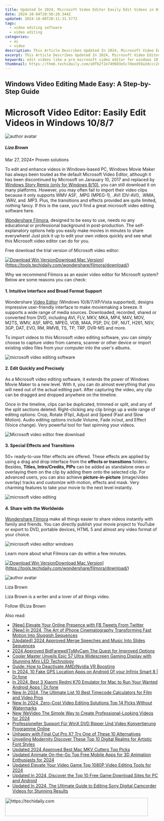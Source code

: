 ```yaml
---
title: Updated In 2024, Microsoft Video Editor Easily Edit Videos in Windows 10/8/7
date: 2024-10-04T20:50:20.344Z
updated: 2024-10-06T20:11:31.577Z
tags: 
  - video editing software
  - video editing
categories: 
  - ai
  - video
description: This Article Describes Updated In 2024, Microsoft Video Editor Easily Edit Videos in Windows 10/8/7
excerpt: This Article Describes Updated In 2024, Microsoft Video Editor Easily Edit Videos in Windows 10/8/7
keywords: edit videos like a pro microsoft video editor for windows 10 8 and 7,transform your videos easy editing with microsoft video editor on windows,get started with microsoft video editor easy video editing for windows users,edit videos like a pro microsoft video editor for windows 1087,microsoft video editor easily edit videos in windows 1087,ai animation microsoft video editor easily edit videos in windows 1087,windows 1087 video editing tutorial master microsoft video editor
thumbnail: https://thmb.techidaily.com/a9fb2f2e749603e5c7deed59a3dccc2eb82bb973e6c7211350802c91feadcdaf.jpg
---
```


## Windows Video Editing Made Easy: A Step-by-Step Guide

# Microsoft Video Editor: Easily Edit Videos in Windows 10/8/7

![author avatar](https://lh5.googleusercontent.com/-AIMmjowaFs4/AAAAAAAAAAI/AAAAAAAAABc/Y5UmwDaI7HU/s250-c-k/photo.jpg)

##### Liza Brown

 Mar 27, 2024• Proven solutions

To edit and enhance videos in Windows-based PC, Windows Movie Maker has always been touted as the default Microsoft Video Editor, although it has been discontinued by Microsoft on Janauary 10, 2017 and replaced by [Windows Story Remix (only for Windows 8/10)](https://www.howtogeek.com/355524/how-to-use-windows-10s-hidden-video-editor/), you can still download it on many platforms. However, you may often fail to import their video clips because it only supports WMV ASF, .MPG (MPEG-1), .AVI (DV-AVI), .WMA, .WAV, and .MP3\. Plus, the transitions and effects provided are quite limited, nothing fancy. If this is the case, you'll find a great microsoft video editing software here.

[Wondershare Filmora](https://tools.techidaily.com/wondershare/filmora/download/), designed to be easy to use, needs no any educational or professional background in post-production. The self-explanatory options help you easily make movies in minutes to share everywhere! Just pick it up to edit your own videos quickly and see what this Microsoft video editor can do for you.

Free download the trial version of Microsoft video editor:

[![Download Win Version](https://images.wondershare.com/filmora/guide/download-btn-win.jpg)](https://tools.techidaily.com/wondershare/filmora/download/)[Download Mac Version](https://images.wondershare.com/filmora/guide/download-btn-mac.jpg)](https://tools.techidaily.com/wondershare/filmora/download/)

Why we recommend Filmora as an easier video editor for Microsoft system? Below are some reasons you can check:

#### 1. Intuitive Interface and Broad Format Support

Wondershare [Video Editor](https://tools.techidaily.com/wondershare/filmora/download/) (Windows 10/8/7/XP/Vista supported), designs impressive user-friendly interface to make moviemaking a breeze. It supports a wide range of media sources. Downloaded, recorded, shared or converted from DVD, including AVI, FLV, MKV, MKA, MP4, M4V, MOV, M2TS, WMV, ASF, MPG, MPEG, VOB, M4A, PSP, DV, DIF, NUT, H261, NSV, 3GP, DAT, EVO, RM, RMVB, TS, TP, TRP, DVR-MS and more.

To import videos to this Microsoft video editing software, you can simply choose to capture video from camera, scanner or other device or import existing video files from your computer into the user's albums.

![microsoft video editing software](https://images.wondershare.com/filmora/article-images/import-video-9.jpg)

#### 2. Edit Quickly and Precisely

As a Microsoft video editing software, it extends the power of Windows Movie Maker to a new level. With it, you can do almost everything that you will need out of the actual editing part. After capturing the video, any clip can be dragged and dropped anywhere on the timeline.

Once in the timeline, clips can be duplicated, trimmed or split, and any of the split sections deleted. Right-clicking any clip brings up a wide range of editing options: Crop, Rotate (Flip), Adjust and Speed (Fast and Slow Motion). Audio editing options include Volume, Fade in/out, and Effect (Voice change). Very powerful tool for fast spinning your videos.

![Microsoft video editor free download](https://images.wondershare.com/filmora/article-images/crop-video-9.jpg)

#### 3. Special Effects and Transitions

50+ ready-to-use filter effects are offered. These effects are applied by using a drag and drop interface from the **effects or transitions** folders. Besides, **Titles, Intro/Credits, PIPs** can be added as standalone ones or overlaying them on the clip by adding them onto the selected clip. For advanced users, you can also achieve **picture-in-picture** (image/video overlay) tracks and customize with motion, effects and mask. Very charming features to take your movie to the next level instantly.

![microsoft video editing](https://images.wondershare.com/filmora/guide/filters-9-win.jpg)

#### 4. Share with the Worldwide

[Wondershare Filmora](https://tools.techidaily.com/wondershare/filmora/download/) make all things easier to share videos instantly with family and friends. You can directly publish your movie project to YouTube or export to DVD, portable devices, HTML 5 and almost any video format of your choice.

![microsoft video editor windows](https://images.wondershare.com/filmora/guide/export-9-win.jpg)

Learn more about what Filmora can do within a few minutes.

[![Download Win Version](https://images.wondershare.com/filmora/guide/download-btn-win.jpg)](https://tools.techidaily.com/wondershare/filmora/download/)[Download Mac Version](https://images.wondershare.com/filmora/guide/download-btn-mac.jpg)](https://tools.techidaily.com/wondershare/filmora/download/)

![author avatar](https://lh5.googleusercontent.com/-AIMmjowaFs4/AAAAAAAAAAI/AAAAAAAAABc/Y5UmwDaI7HU/s250-c-k/photo.jpg)

Liza Brown

Liza Brown is a writer and a lover of all things video.

Follow @Liza Brown

<ins class="adsbygoogle"
      style="display:block"
      data-ad-client="ca-pub-7571918770474297"
      data-ad-slot="8358498916"
      data-ad-format="auto"
      data-full-width-responsive="true"></ins>

<span class="atpl-alsoreadstyle">Also read:</span>
<div><ul>
<li><a href="https://facebook-video-files.techidaily.com/new-elevate-your-online-presence-with-fb-tweets-from-twitter/"><u>[New] Elevate Your Online Presence with FB Tweets From Twitter</u></a></li>
<li><a href="https://fox-glue.techidaily.com/new-in-2024-the-art-of-iphone-cinematography-transforming-fast-motion-into-sluggish-sequences/"><u>[New] In 2024, The Art of iPhone Cinematography Transforming Fast Motion Into Sluggish Sequences</u></a></li>
<li><a href="https://article-posts.techidaily.com/updated-2024-approved-merge-speeches-and-music-into-slides-sequences/"><u>[Updated] 2024 Approved Merge Speeches and Music Into Slides Sequences</u></a></li>
<li><a href="https://video-capture.techidaily.com/2024-approved-bidfarewelltomycam-the-quest-for-improved-options/"><u>2024 Approved BidFarewellToMyCam The Quest for Improved Options</u></a></li>
<li><a href="https://hardware-help.techidaily.com/cooler-master-unveils-epic-57-ultra-widescreen-gaming-display-with-stunning-mini-led-technology/"><u>Cooler Master Unveils Epic 57 Ultra Widescreen Gaming Display with Stunning Mini LED Technology</u></a></li>
<li><a href="https://windows11.techidaily.com/guide-how-to-deactivate-amdnvidia-vr-boosting/"><u>Guide: How to Deactivate AMD/Nvidia VR Boosting</u></a></li>
<li><a href="https://android-location.techidaily.com/in-2024-10-fake-gps-location-apps-on-android-of-your-infinix-smart-8-drfone-by-drfone-virtual/"><u>In 2024, 10 Fake GPS Location Apps on Android Of your Infinix Smart 8 | Dr.fone</u></a></li>
<li><a href="https://screen-mirror.techidaily.com/in-2024-best-3-xiaomi-redmi-k70-emulator-for-mac-to-run-your-wanted-android-apps-drfone-by-drfone-android/"><u>In 2024, Best 3 Xiaomi Redmi K70 Emulator for Mac to Run Your Wanted Android Apps | Dr.fone</u></a></li>
<li><a href="https://ai-driven-video-production.techidaily.com/new-in-2024-the-ultimate-list-10-best-timecode-calculators-for-film-and-video-pros/"><u>New In 2024, The Ultimate List 10 Best Timecode Calculators for Film and Video Pros</u></a></li>
<li><a href="https://ai-driven-video-production.techidaily.com/new-in-2024-zero-cost-video-editing-solutions-top-14-picks-without-watermarks/"><u>New In 2024, Zero-Cost Video Editing Solutions Top 14 Picks Without Watermarks</u></a></li>
<li><a href="https://ai-driven-video-production.techidaily.com/new-wevideo-the-simple-way-to-create-professional-looking-videos-for-2024/"><u>New WeVideo The Simple Way to Create Professional-Looking Videos for 2024</u></a></li>
<li><a href="https://some-guidance.techidaily.com/professioneller-support-fur-winx-dvd-ripper-und-video-konvertierung-programme-online/"><u>Professioneller Support Für WinX DVD Ripper Und Video Konvertierung Programme Online</u></a></li>
<li><a href="https://ai-driven-video-production.techidaily.com/unhappy-with-final-cut-pro-x-try-one-of-these-10-alternatives/"><u>Unhappy with Final Cut Pro X? Try One of These 10 Alternatives</u></a></li>
<li><a href="https://extra-lessons.techidaily.com/unveiling-modernity-discover-these-top-10-digital-realms-for-artistic-font-styles/"><u>Unveiling Modernity Discover These Top 10 Digital Realms for Artistic Font Styles</u></a></li>
<li><a href="https://ai-driven-video-production.techidaily.com/updated-2024-approved-best-mac-mkv-cutters-top-picks/"><u>Updated 2024 Approved Best Mac MKV Cutters Top Picks</u></a></li>
<li><a href="https://ai-driven-video-production.techidaily.com/updated-animate-on-the-go-top-free-mobile-apps-for-3d-animation-enthusiasts-for-2024/"><u>Updated Animate On-the-Go Top Free Mobile Apps for 3D Animation Enthusiasts for 2024</u></a></li>
<li><a href="https://ai-driven-video-production.techidaily.com/updated-elevate-your-video-game-top-1080p-video-editing-tools-for-2024/"><u>Updated Elevate Your Video Game Top 1080P Video Editing Tools for 2024</u></a></li>
<li><a href="https://ai-driven-video-production.techidaily.com/updated-in-2024-discover-the-top-10-free-game-download-sites-for-pc-and-android/"><u>Updated In 2024, Discover the Top 10 Free Game Download Sites for PC and Android</u></a></li>
<li><a href="https://ai-driven-video-production.techidaily.com/updated-in-2024-the-ultimate-guide-to-editing-sony-digital-camcorder-videos-for-stunning-results/"><u>Updated In 2024, The Ultimate Guide to Editing Sony Digital Camcorder Videos for Stunning Results</u></a></li>
</ul></div>

<!-- affiliate ads begin -->
<a href="https://bluettius.sjv.io/c/5597632/2139110/17108" target="_top" id="2139110">
  <img src="//a.impactradius-go.com/display-ad/17108-2139110" border="0" alt="https://techidaily.com" width="468" height="60"/>
</a>
<img height="0" width="0" src="https://bluettius.sjv.io/i/5597632/2139110/17108" style="position:absolute;visibility:hidden;" border="0" />
<!-- affiliate ads end -->

